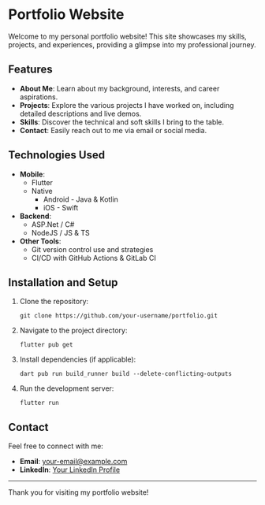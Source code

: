 # Portfolio Website

Welcome to my personal portfolio website! This site showcases my skills, projects, and experiences, providing a glimpse into my professional journey.

## Features

- **About Me**: Learn about my background, interests, and career aspirations.
- **Projects**: Explore the various projects I have worked on, including detailed descriptions and live demos.
- **Skills**: Discover the technical and soft skills I bring to the table.
- **Contact**: Easily reach out to me via email or social media.

## Technologies Used

- **Mobile**:
  - Flutter 
  - Native 
    - Android - Java & Kotlin 
    - iOS - Swift
- **Backend**:
    - ASP.Net / C#
    - NodeJS / JS & TS
- **Other Tools**:
    - Git version control use and strategies
    - CI/CD with GitHub Actions & GitLab CI

## Installation and Setup

1. Clone the repository:
   ```
   git clone https://github.com/your-username/portfolio.git
   ```
2. Navigate to the project directory:
   ```
   flutter pub get
   ```
3. Install dependencies (if applicable):
   ```
   dart pub run build_runner build --delete-conflicting-outputs
   ```
4. Run the development server:
   ```
   flutter run
   ```

## Contact

Feel free to connect with me:
- **Email**: [your-email@example.com](mailto:emilkaramiihov@gmail.com)
- **LinkedIn**: [Your LinkedIn Profile](https://www.linkedin.com/in/emil-karamihov-b47a66160)

---

Thank you for visiting my portfolio website!

